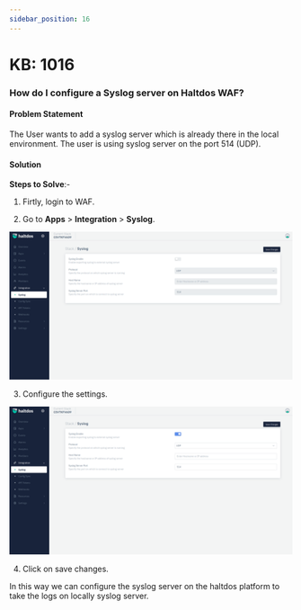 ```yaml
---
sidebar_position: 16
---
```


# KB: 1016

### **How do I configure a Syslog server on Haltdos WAF?**

#### **Problem Statement**

The User wants to add a syslog server which is already there in the local environment. The user is using syslog server on the port 514 (UDP).

#### **Solution**

**Steps to Solve**:-

1. Firtly, login to WAF.

2. Go to **Apps** > **Integration** > **Syslog**.

![kb-1016](/img/waf/v7/kb/syslog_kb_1016_1.png)

3. Configure the settings.

![kb-1016](/img/waf/v7/kb/syslog_kb_1016_2.png)

4. Click on save changes.

In this way we can configure the syslog server on the haltdos platform to take the logs on locally syslog server.